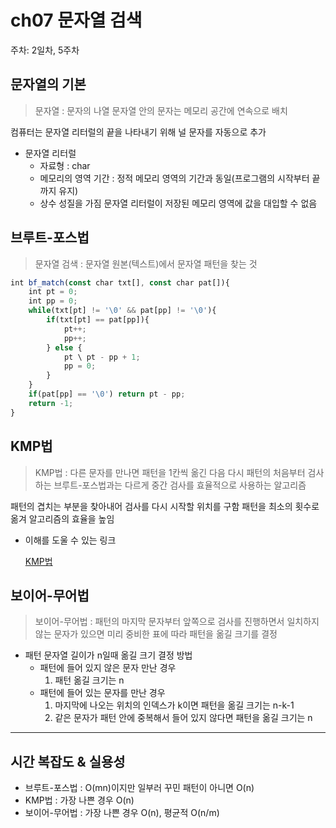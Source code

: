 # ch07 문자열 검색

주차: 2일차, 5주차

## 문자열의 기본

> 문자열
: 문자의 나열
문자열 안의 문자는 메모리 공간에 연속으로 배치

컴퓨터는 문자열 리터럴의 끝을 나타내기 위해 널 문자를 자동으로 추가
> 

- 문자열 리터럴
    - 자료형 : char
    - 메모리의 영역 기간 : 정적 메모리 영역의 기간과 동일(프로그램의 시작부터 끝까지 유지)
    - 상수 성질을 가짐
    문자열 리터럴이 저장된 메모리 영역에 값을 대입할 수 없음

## 브루트-포스법

> 문자열 검색
: 문자열 원본(텍스트)에서 문자열 패턴을 찾는 것
> 

```jsx
int bf_match(const char txt[], const char pat[]){
	int pt = 0;
	int pp = 0;
	while(txt[pt] != '\0' && pat[pp] != '\0'){
		if(txt[pt] == pat[pp]){
			pt++;
			pp++;
		} else {
			pt \ pt - pp + 1;
			pp = 0;
		}
	}
	if(pat[pp] == '\0') return pt - pp;
	return -1;
}
```

## KMP법

> KMP법
: 다른 문자를 만나면 패턴을 1칸씩 옮긴 다음 다시 패턴의 처음부터 검사하는 브루트-포스법과는 다르게
중간 검사를 효율적으로 사용하는 알고리즘

패턴의 겹치는 부분을 찾아내어 검사를 다시 시작할 위치를 구함
패턴을 최소의 횟수로 옮겨 알고리즘의 효율을 높임
> 

- 이해를 도울 수 있는 링크
    
    [KMP법](https://velog.io/@orol116/KMP법)
    

## 보이어-무어법

> 보이어-무어법
: 패턴의 마지막 문자부터 앞쪽으로 검사를 진행하면서 일치하지 않는 문자가 있으면 미리 중비한 표에 따라 패턴을 옮길 크기를 결정
> 

- 패턴 문자열 길이가 n일때 옮길 크기 결정 방법
    - 패턴에 들어 있지 않은 문자 만난 경우
        1. 패턴 옮길 크기는 n
    - 패턴에 들어 있는 문자를 만난 경우
        1. 마지막에 나오는 위치의 인덱스가 k이면 패턴을 옮길 크기는 n-k-1
        2. 같은 문자가 패턴 안에 중복해서 들어 있지 않다면 패턴을 옮길 크기는 n

---

## 시간 복잡도 & 실용성

- 브루트-포스법 : O(mn)이지만 일부러 꾸민 패턴이 아니면 O(n)
- KMP법 : 가장 나쁜 경우 O(n)
- 보이어-무어법 : 가장 나쁜 경우 O(n), 평균적 O(n/m)